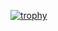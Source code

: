 [![trophy](https://github-profile-trophy.vercel.app/?username=H1jikata)](https://github.com/ryo-ma/github-profile-trophy)
